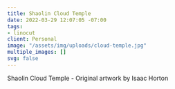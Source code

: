```yaml
---
title: Shaolin Cloud Temple
date: 2022-03-29 12:07:05 -07:00
tags:
- linocut
client: Personal
image: "/assets/img/uploads/cloud-temple.jpg"
multiple_images: []
svg: false
---
```


Shaolin Cloud Temple - Original artwork by Isaac Horton